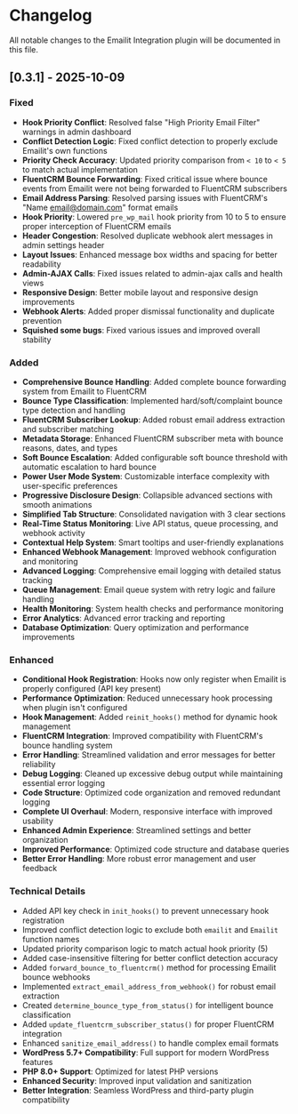 # Changelog

All notable changes to the Emailit Integration plugin will be documented in this file.

## [0.3.1] - 2025-10-09

### Fixed
- **Hook Priority Conflict**: Resolved false "High Priority Email Filter" warnings in admin dashboard
- **Conflict Detection Logic**: Fixed conflict detection to properly exclude Emailit's own functions
- **Priority Check Accuracy**: Updated priority comparison from `< 10` to `< 5` to match actual implementation
- **FluentCRM Bounce Forwarding**: Fixed critical issue where bounce events from Emailit were not being forwarded to FluentCRM subscribers
- **Email Address Parsing**: Resolved parsing issues with FluentCRM's "Name <email@domain.com>" format emails
- **Hook Priority**: Lowered `pre_wp_mail` hook priority from 10 to 5 to ensure proper interception of FluentCRM emails
- **Header Congestion**: Resolved duplicate webhook alert messages in admin settings header
- **Layout Issues**: Enhanced message box widths and spacing for better readability
- **Admin-AJAX Calls**: Fixed issues related to admin-ajax calls and health views
- **Responsive Design**: Better mobile layout and responsive design improvements
- **Webhook Alerts**: Added proper dismissal functionality and duplicate prevention
- **Squished some bugs**: Fixed various issues and improved overall stability

### Added
- **Comprehensive Bounce Handling**: Added complete bounce forwarding system from Emailit to FluentCRM
- **Bounce Type Classification**: Implemented hard/soft/complaint bounce type detection and handling
- **FluentCRM Subscriber Lookup**: Added robust email address extraction and subscriber matching
- **Metadata Storage**: Enhanced FluentCRM subscriber meta with bounce reasons, dates, and types
- **Soft Bounce Escalation**: Added configurable soft bounce threshold with automatic escalation to hard bounce
- **Power User Mode System**: Customizable interface complexity with user-specific preferences
- **Progressive Disclosure Design**: Collapsible advanced sections with smooth animations
- **Simplified Tab Structure**: Consolidated navigation with 3 clear sections
- **Real-Time Status Monitoring**: Live API status, queue processing, and webhook activity
- **Contextual Help System**: Smart tooltips and user-friendly explanations
- **Enhanced Webhook Management**: Improved webhook configuration and monitoring
- **Advanced Logging**: Comprehensive email logging with detailed status tracking
- **Queue Management**: Email queue system with retry logic and failure handling
- **Health Monitoring**: System health checks and performance monitoring
- **Error Analytics**: Advanced error tracking and reporting
- **Database Optimization**: Query optimization and performance improvements

### Enhanced
- **Conditional Hook Registration**: Hooks now only register when Emailit is properly configured (API key present)
- **Performance Optimization**: Reduced unnecessary hook processing when plugin isn't configured
- **Hook Management**: Added `reinit_hooks()` method for dynamic hook management
- **FluentCRM Integration**: Improved compatibility with FluentCRM's bounce handling system
- **Error Handling**: Streamlined validation and error messages for better reliability
- **Debug Logging**: Cleaned up excessive debug output while maintaining essential error logging
- **Code Structure**: Optimized code organization and removed redundant logging
- **Complete UI Overhaul**: Modern, responsive interface with improved usability
- **Enhanced Admin Experience**: Streamlined settings and better organization
- **Improved Performance**: Optimized code structure and database queries
- **Better Error Handling**: More robust error management and user feedback

### Technical Details
- Added API key check in `init_hooks()` to prevent unnecessary hook registration
- Improved conflict detection logic to exclude both `emailit` and `Emailit` function names
- Updated priority comparison logic to match actual hook priority (5)
- Added case-insensitive filtering for better conflict detection accuracy
- Added `forward_bounce_to_fluentcrm()` method for processing Emailit bounce webhooks
- Implemented `extract_email_address_from_webhook()` for robust email extraction
- Created `determine_bounce_type_from_status()` for intelligent bounce classification
- Added `update_fluentcrm_subscriber_status()` for proper FluentCRM integration
- Enhanced `sanitize_email_address()` to handle complex email formats
- **WordPress 5.7+ Compatibility**: Full support for modern WordPress features
- **PHP 8.0+ Support**: Optimized for latest PHP versions
- **Enhanced Security**: Improved input validation and sanitization
- **Better Integration**: Seamless WordPress and third-party plugin compatibility